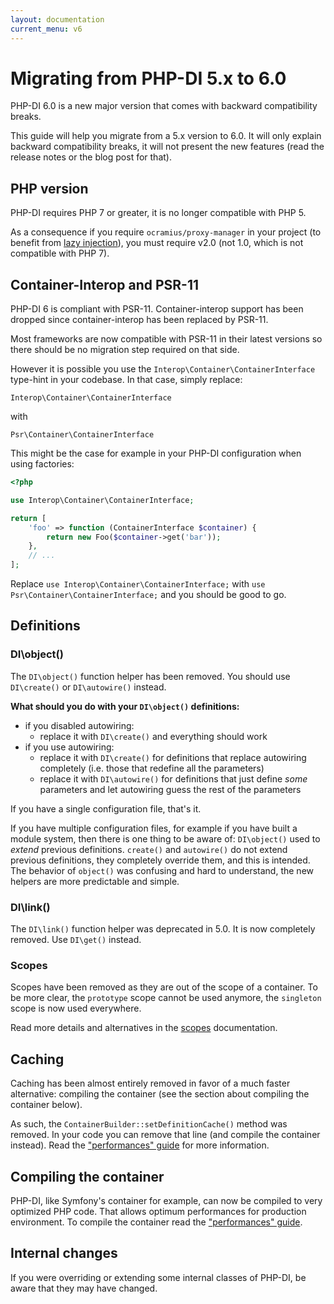 ```yaml
---
layout: documentation
current_menu: v6
---
```


# Migrating from PHP-DI 5.x to 6.0

PHP-DI 6.0 is a new major version that comes with backward compatibility breaks.

This guide will help you migrate from a 5.x version to 6.0. It will only explain backward compatibility breaks, it will not present the new features (read the release notes or the blog post for that).

## PHP version

PHP-DI requires PHP 7 or greater, it is no longer compatible with PHP 5.

As a consequence if you require `ocramius/proxy-manager` in your project (to benefit from [lazy injection](../lazy-injection.md)), you must require v2.0 (not 1.0, which is not compatible with PHP 7).

## Container-Interop and PSR-11

PHP-DI 6 is compliant with PSR-11. Container-interop support has been dropped since container-interop has been replaced by PSR-11.

Most frameworks are now compatible with PSR-11 in their latest versions so there should be no migration step required on that side.

However it is possible you use the `Interop\Container\ContainerInterface` type-hint in your codebase. In that case, simply replace:

```
Interop\Container\ContainerInterface
```

with

```
Psr\Container\ContainerInterface
```

This might be the case for example in your PHP-DI configuration when using factories:

```php
<?php

use Interop\Container\ContainerInterface;

return [
    'foo' => function (ContainerInterface $container) {
        return new Foo($container->get('bar'));
    },
    // ...
];
```

Replace `use Interop\Container\ContainerInterface;` with `use Psr\Container\ContainerInterface;` and you should be good to go.

## Definitions

### DI\object()

The `DI\object()` function helper has been removed. You should use `DI\create()` or `DI\autowire()` instead.

**What should you do with your `DI\object()` definitions:**

- if you disabled autowiring:
    - replace it with `DI\create()` and everything should work
- if you use autowiring:
    - replace it with `DI\create()` for definitions that replace autowiring completely (i.e. those that redefine all the parameters)
    - replace it with `DI\autowire()` for definitions that just define *some* parameters and let autowiring guess the rest of the parameters

If you have a single configuration file, that's it.

If you have multiple configuration files, for example if you have built a module system, then there is one thing to be aware of: `DI\object()` used to *extend* previous definitions. `create()` and `autowire()` do not extend previous definitions, they completely override them, and this is intended. The behavior of `object()` was confusing and hard to understand, the new helpers are more predictable and simple.

### DI\link()

The `DI\link()` function helper was deprecated in 5.0. It is now completely removed. Use `DI\get()` instead.

### Scopes

Scopes have been removed as they are out of the scope of a container. To be more clear, the `prototype` scope cannot be used anymore, the `singleton` scope is now used everywhere.

Read more details and alternatives in the [scopes](../scopes.md) documentation.

## Caching

Caching has been almost entirely removed in favor of a much faster alternative: compiling the container (see the section about compiling the container below).

As such, the `ContainerBuilder::setDefinitionCache()` method was removed. In your code you can remove that line (and compile the container instead). Read the ["performances" guide](../performances.md) for more information.

## Compiling the container

PHP-DI, like Symfony's container for example, can now be compiled to very optimized PHP code. That allows optimum performances for production environment. To compile the container read the ["performances" guide](../performances.md).

## Internal changes

If you were overriding or extending some internal classes of PHP-DI, be aware that they may have changed.
